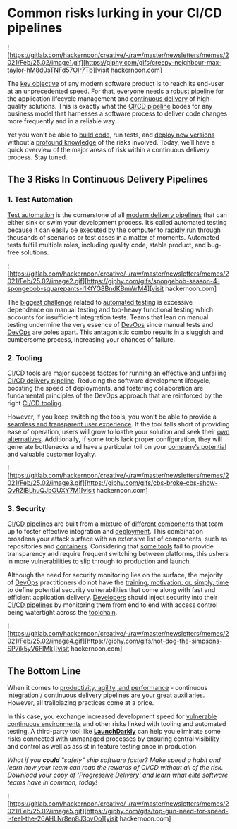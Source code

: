 
# Common risks lurking in your CI/CD pipelines

![https://gitlab.com/hackernoon/creative/-/raw/master/newsletters/memes/2021/Feb/25.02/image1.gif][https://giphy.com/gifs/creepy-neighbour-max-taylor-hM8d0sTNFd57OIr7Tb][visit hackernoon.com]

The [key objective](https://hackernoon.com/database-changes-can-be-scary-how-r1hy2gfe) of any modern software product is to reach its end-user at an unprecedented speed. For that, everyone needs a [robust pipeline](https://hackernoon.com/10-cool-cicd-tools-for-your-project-h1163ud7) for the application lifecycle management and [continuous delivery](https://hackernoon.com/the-next-11-things-you-should-do-for-cicd-pipeline-optimization-tb1a3wse) of high-quality solutions. This is exactly what the [CI/CD pipeline](https://hackernoon.com/devops-101-cicd-explained-ow6x32io) bodes for any business model that harnesses a software process to deliver code changes more frequently and in a reliable way.

Yet you won’t be able to [build code](https://hackernoon.com/exploring-new-frontiers-in-ci-cd-and-devops-420b0f9bde53), run tests, and [deploy new versions](https://hackernoon.com/ci-cd-is-not-a-progression-86ebc896571b) without a [profound knowledge](https://app.hackernoon.com/drafts/KgOhsJELdp3RXrIiH9tk) of the risks involved. Today, we’ll have a quick overview of the major areas of risk within a continuous delivery process. Stay tuned.

## The 3 Risks In Continuous Delivery Pipelines

### 1. Test Automation

[Test automation](https://hackernoon.com/learn-how-to-build-a-cicd-pipeline-using-gitlab-for-your-website-wu2f340u) is the cornerstone of all [modern delivery pipelines](https://hackernoon.com/applying-devsecops-to-open-source-4-things-to-keep-in-mind-x0fl30l8) that can either sink or swim your development process. It’s called automated testing because it can easily be executed by the computer to [rapidly run](https://hackernoon.com/how-to-build-cicd-pipelines-behind-your-firewall-using-codefresh-runner-n8163uw6) through thousands of scenarios or test cases in a matter of moments. Automated tests fulfill multiple roles, including quality code, stable product, and bug-free solutions.

![https://gitlab.com/hackernoon/creative/-/raw/master/newsletters/memes/2021/Feb/25.02/image2.gif][https://giphy.com/gifs/spongebob-season-4-spongebob-squarepants-l1KtYG8BndKBmWrM4][visit hackernoon.com]
    
The [biggest challenge](https://hackernoon.com/why-doesnt-your-ci-pipeline-have-security-bug-testing-t5v3yn8) related to [automated testing](https://hackernoon.com/6-patterns-for-continuous-delivery-with-serverless-applications-84e9c64a3d50) is excessive dependence on manual testing and top-heavy functional testing which accounts for insufficient integration tests. Teams that lean on manual testing undermine the very essence of [DevOps](https://hackernoon.com/an-introduction-to-serverless-devops-with-openfaas-b978ab0eb2b) since manual tests and [DevOps](https://hackernoon.com/the-difference-between-ci-and-cd-in-devops-bc2z3uae) are poles apart. This antagonistic combo results in a sluggish and cumbersome process, increasing your chances of failure.

### 2. Tooling

CI/CD tools are major success factors for running an effective and unfailing [CI/CD delivery pipeline](https://hackernoon.com/containers-101-kube-explained-part-2-1shi36dg). Reducing the software development lifecycle, boosting the speed of deployments, and fostering collaboration are fundamental principles of the DevOps approach that are reinforced by the right [CI/CD tooling](https://hackernoon.com/cicd-pipeline-guide-how-to-include-load-testing-in-your-workflow-rb2w3300).

However, if you keep switching the tools, you won’t be able to provide a [seamless and transparent user experience](https://hackernoon.com/we-built-a-project-generator-because-devops-needs-one-fhr328g). If the tool falls short of providing ease of operation, users will grow to loathe your solution and seek their [own alternatives](https://hackernoon.com/why-we-broke-our-philosophical-vows-to-bring-you-circleci-2-0-5546d9e70b4b). Additionally, if some tools lack proper configuration, they will generate bottlenecks and have a particular toll on your [company’s potential](https://hackernoon.com/automating-security-in-devops-top-15-tools-69253w9e) and valuable customer loyalty.

![https://gitlab.com/hackernoon/creative/-/raw/master/newsletters/memes/2021/Feb/25.02/image3.gif][https://giphy.com/gifs/cbs-broke-cbs-show-QvRZlBLhuQJbOUXY7M][visit hackernoon.com]

### 3. Security

[CI/CD pipelines](https://hackernoon.com/the-real-difference-between-ci-and-cd-smu363p) are built from a mixture of [different components](https://hackernoon.com/continuous-integration-best-practices-to-follow-mf3c3v2j) that team up to foster effective integration and [deployment](https://hackernoon.com/deploy-a-react-app-to-heroku-with-bitbucket-pipelines-3de3uac). This combination broadens your attack surface with an extensive list of components, such as repositories and [containers](https://hackernoon.com/key-concepts-about-docker-and-containerization-1qo83xqv). Considering that [some tools](https://hackernoon.com/how-to-stay-on-top-of-your-dependency-management-8ls323n) fail to provide transparency and require frequent switching between platforms, this ushers in more vulnerabilities to slip through to production and launch.

Although the need for security monitoring lies on the surface, the majority of [DevOps](https://hackernoon.com/devops-automation-tools-for-continuous-improvement-xo3w3y8v) practitioners do not have the [training, motivation, or, simply, time](https://hackernoon.com/cloud-native-and-devops-approach-in-regulated-industries-2s38030e4) to define potential security vulnerabilities that come along with fast and efficient application delivery. [Developers](https://hackernoon.com/guide-to-pursue-devops-agile-development-cycle-yj18321e) should inject security into their [CI/CD pipelines](https://hackernoon.com/devops-shouldnt-be-hard-reporting-s8k2k2r) by monitoring them from end to end with access control being watertight across the [toolchain](https://hackernoon.com/continuous-deployment-of-a-python-flask-application-with-docker-and-semaphore-b21aq12v1).

![https://gitlab.com/hackernoon/creative/-/raw/master/newsletters/memes/2021/Feb/25.02/image4.gif][https://giphy.com/gifs/hot-dog-the-simpsons-SP7ik5yV6FlMk][visit hackernoon.com]

## The Bottom Line

When it comes to [productivity, agility, and performance](https://hackernoon.com/how-we-set-up-a-production-ready-ci-workflow-using-github-actions-ca2n3w1j) - continuous integration / continuous delivery pipelines are your great auxiliaries. However, all trailblazing practices come at a price. 

In this case, you exchange increased development speed for [vulnerable continuous environments](https://hackernoon.com/never-worry-about-cloud-native-tech-security-again-sf1k3tba) and other risks linked with tooling and automated testing. A third-party tool like [**LaunchDarkly**](http://bit.ly/2NfWMeC) can help you eliminate some risks connected with unmanaged processes by ensuring central visibility and control as well as assist in feature testing once in production.

*What if you **could** "safely" ship software faster? Make speed a habit and learn how your team can reap the rewards of CI/CD without all of the risk. Download your copy of '[Progressive Delivery](http://bit.ly/2NfWMeC)' and learn what elite software teams have in common, today!*

![https://gitlab.com/hackernoon/creative/-/raw/master/newsletters/memes/2021/Feb/25.02/image5.gif][https://giphy.com/gifs/top-gun-need-for-speed-i-feel-the-26AHLNr8en8J3ovOo][visit hackernoon.com]
